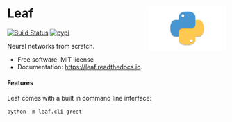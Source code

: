 <h1>Leaf<img src='https://github.com/yngtodd/leaf/blob/main/img/snek.png' align='right' width='180' height='104'></h1>




[![Build Status](https://travis-ci.com/yngtodd/leaf.svg?branch=master)](https://travis-ci.com/yngtodd/leaf)
[![pypi](https://img.shields.io/pypi/v/leaf.svg)](https://pypi.python.org/pypi/leaf)


Neural networks from scratch.


* Free software: MIT license
* Documentation: https://leaf.readthedocs.io.


#### Features

Leaf comes with a built in command line interface:

```python
python -m leaf.cli greet
```
